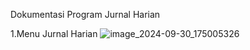 Dokumentasi Program Jurnal Harian

1.Menu Jurnal Harian
![image_2024-09-30_175005326](https://github.com/user-attachments/assets/fe5a3465-268a-493f-a658-0eeca8884f47)

